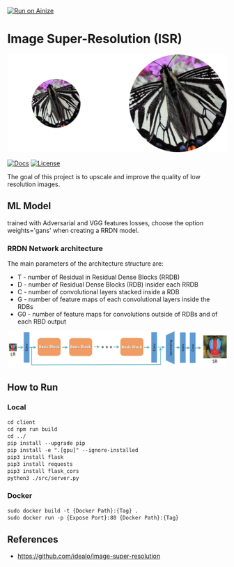 [![Run on Ainize](https://www.ainize.ai/static/images/run_on_ainize_button.svg)](https://ainize.web.app/redirect?git_repo=github.com/idealo/image-super-resolution)



# Image Super-Resolution (ISR)

<img src="figures/butterfly.png">

[![Docs](https://img.shields.io/badge/docs-online-brightgreen)](https://idealo.github.io/image-super-resolution/)
[![License](https://img.shields.io/badge/License-Apache%202.0-orange.svg)](https://github.com/idealo/image-super-resolution/blob/master/LICENSE)

The goal of this project is to upscale and improve the quality of low resolution images.


## ML Model

trained with Adversarial and VGG features losses, choose the option weights='gans' when creating a RRDN model.

### RRDN Network architecture
The main parameters of the architecture structure are:
- T - number of Residual in Residual Dense Blocks (RRDB)
- D - number of Residual Dense Blocks (RDB) insider each RRDB
- C - number of convolutional layers stacked inside a RDB
- G - number of feature maps of each convolutional layers inside the RDBs
- G0 - number of feature maps for convolutions outside of RDBs and of each RBD output

<img src="figures/RRDN.jpg" width="600">
<br>


## How to Run

### Local
```
cd client
cd npm run build
cd ../
pip install --upgrade pip
pip install -e ".[gpu]" --ignore-installed
pip3 install flask 
pip3 install requests
pip3 install flask_cors
python3 ./src/server.py 
```

### Docker

```
sudo docker build -t {Docker Path}:{Tag} .
sudo docker run -p {Expose Port}:80 {Docker Path}:{Tag}
```

## References
* https://github.com/idealo/image-super-resolution
